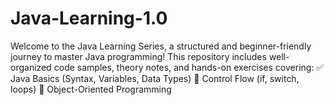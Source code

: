 # Java-Learning-1.0
Welcome to the Java Learning Series, a structured and beginner-friendly journey to master Java programming! This repository includes well-organized code samples, theory notes, and hands-on exercises covering:  ✅ Java Basics (Syntax, Variables, Data Types)  🔄 Control Flow (if, switch, loops)  🧱 Object-Oriented Programming 
